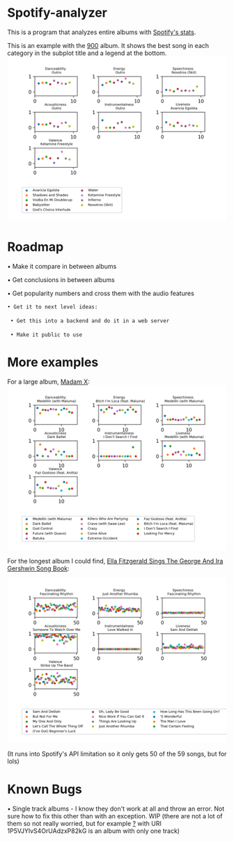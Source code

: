# Spotify-analyzer
 This is a program that analyzes entire albums with [Spotify's stats](https://developer.spotify.com/documentation/web-api/reference/tracks/get-several-audio-features/).
 
This is an example with the [900](https://open.spotify.com/album/3yj1EziuVuch1OayyM95az?si=Z6Uzb4IXTl6ld2-9Ti2ubA) album. It shows the best song in each category in the subplot title and a legend at the bottom.
![900](examples/900.png)


# Roadmap

• Make it compare in between albums

• Get conclusions in between albums

• Get popularity numbers and cross them with the audio features

    • Get it to next level ideas: 
     
     • Get this into a backend and do it in a web server
 
     • Make it public to use

# More examples

For a large album, [Madam X](https://open.spotify.com/album/1G2YEQPXaOj1JZwa3ZiGe8?si=YA4YSD9MR6SlNerjUM2gcQ):
![Madam-X](examples/madam-x.png)


For the longest album I could find, [Ella Fitzgerald Sings The George And Ira Gershwin Song Book](https://open.spotify.com/album/2vz9bOelnO5EoDBPkzEJjt?si=6xp-6ifPQGusfzhjRA8o7g):

![Ella-Fitzgerald-Sings-The-George-And-Ira-Gershwin-Song-Book](examples/longest.png)

(It runs into Spotify's API limitation so it only gets 50 of the 59 songs, but for lols)



# Known Bugs
• Single track albums - I know they don't work at all and throw an error. Not sure how to fix this other than with an exception. WIP (there are not a lot of them so not really worried, but for example [?](https://open.spotify.com/album/1P5VJYlvS4OrUAdzxP82kG?si=Ee2XoEnbQxCPYZzCiJVTvw) with URI 1P5VJYlvS4OrUAdzxP82kG is an album with only one track)

